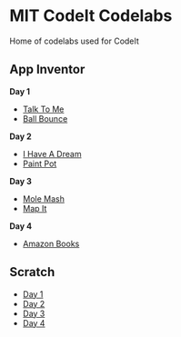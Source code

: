 # MIT CodeIt Codelabs
Home of codelabs used for CodeIt

## App Inventor
**Day 1**
 - [Talk To Me](https://mitcodeit.github.io/appinventor/codelabs/talk-to-me/)
 - [Ball Bounce](https://mitcodeit.github.io/appinventor/codelabs/ball-bounce/)

**Day 2**
 - [I Have A Dream](https://mitcodeit.github.io/appinventor/codelabs/i-have-a-dream/)
 - [Paint Pot](https://mitcodeit.github.io/appinventor/codelabs/paint-pot/)

**Day 3**
 - [Mole Mash](https://mitcodeit.github.io/appinventor/codelabs/mole-mash/)
 - [Map It](https://mitcodeit.github.io/appinventor/codelabs/map-it/)

**Day 4**
 - [Amazon Books](https://mitcodeit.github.io/appinventor/codelabs/amazon-books/)

## Scratch
 - [Day 1](https://mitcodeit.github.io/scratch/day1/)
 - [Day 2](https://mitcodeit.github.io/scratch/day2/)
 - [Day 3](https://mitcodeit.github.io/scratch/day3/)
 - [Day 4](https://mitcodeit.github.io/scratch/day4/)
